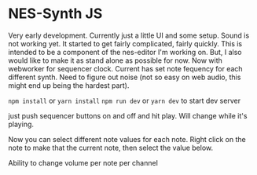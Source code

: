 # NES-Synth JS

Very early development. Currently just a little UI and some setup. Sound is not working yet.
It started to get fairly complicated, fairly quickly. This is intended to be a component of the nes-editor I'm working on. But, I also would like
to make it as stand alone as possible for now. Now with webworker for sequencer clock. Current has set note fequency
for each different synth. Need to figure out noise (not so easy on web audio, this might end up being the hardest part).

`npm install` or `yarn install`
`npm run dev` or `yarn dev` to start dev server

just push sequencer buttons on and off and hit play. Will change while it's playing.

Now you can select different note values for each note. Right click on the note to make that
the current note, then select the value below.

Ability to change volume per note per channel
